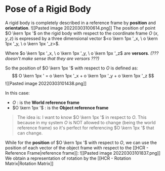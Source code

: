 # Pose of a Rigid Body
A rigid body is completely described in a reference frame by **position** and **orientation**.
![[Pasted image 20220303100614.png]]
The position of point $O \kern 1px '$ on the rigid body with respect to the coordinate frame $O$ ($x, y, z$) is expressed by a three dimensional vector $<o \kern 1px '_x, \ o \kern 1px '_y, \ o \kern 1px '_z>$.

Where $o \kern 1px '_x, \ o \kern 1px '_y, \ o \kern 1px '_z$ are **versors**. *(??? doesn't make sense that they are versors ???)*

So the position of $O \kern 1px '$ with respect to $O$ is defined as:
$$
O \kern 1px ' = o \kern 1px '_x + o \kern 1px '_y + o \kern 1px '_z
$$
![[Pasted image 20220303101438.png]]

In this case:
- $O$ : is the **World reference frame**
- $O \kern 1px '$ : is the **Object reference frame**

> The idea is:
> I want to know $O \kern 1px '$ in respect to $O$.
> This because in my system $O$ is NOT allowed to change (being the world reference frame) so it's perfect for referencing $O \kern 1px '$ that can change.


While for the **position** of $O \kern 1px '$ with respect to $O$, we can use the position of each vector of the object frame with respect to the [[HCR - Reference Frame|reference frame]]:
![[Pasted image 20220303101837.png]]
We obtain a representation of rotation by the [[HCR - Rotation Matrix|Rotation Matrix]]
